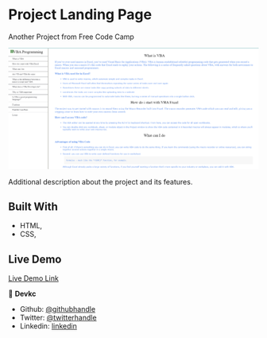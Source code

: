 # Project Landing Page

Another Project from Free Code Camp

![screenshot](./images/screenshot.png)

Additional description about the project and its features.

## Built With

- HTML,
- CSS,

## Live Demo

[Live Demo Link](https://cvilla714.github.io/landinpage/)

👤 **Devkc**

- Github: [@githubhandle](https://github.com/cvilla714)
- Twitter: [@twitterhandle](https://twitter.com/kckeyti)
- Linkedin: [linkedin](https://www.linkedin.com/in/cosmel-villalobos-1900531aa/)
